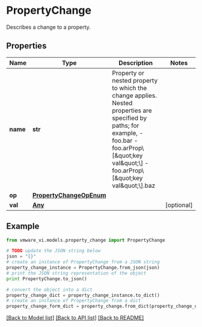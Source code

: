 # PropertyChange

Describes a change to a property. 

## Properties
Name | Type | Description | Notes
------------ | ------------- | ------------- | -------------
**name** | **str** | Property or nested property to which the change applies.  Nested properties are specified by paths; for example, - foo.bar - foo.arProp\\[\&quot;key val\&quot;\\] - foo.arProp\\[\&quot;key val\&quot;\\].baz  | 
**op** | [**PropertyChangeOpEnum**](PropertyChangeOpEnum.md) |  | 
**val** | [**Any**](Any.md) |  | [optional] 

## Example

```python
from vmware_vi.models.property_change import PropertyChange

# TODO update the JSON string below
json = "{}"
# create an instance of PropertyChange from a JSON string
property_change_instance = PropertyChange.from_json(json)
# print the JSON string representation of the object
print PropertyChange.to_json()

# convert the object into a dict
property_change_dict = property_change_instance.to_dict()
# create an instance of PropertyChange from a dict
property_change_form_dict = property_change.from_dict(property_change_dict)
```
[[Back to Model list]](../README.md#documentation-for-models) [[Back to API list]](../README.md#documentation-for-api-endpoints) [[Back to README]](../README.md)


